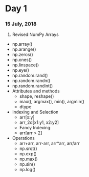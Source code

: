 # Day 1
### 15 July, 2018

1. Revised NumPy Arrays
  * np.array()
  * np.arange()
  * np.zeros()
  * np.ones()
  * np.linspace()
  * np.eye()
  * np.random.rand()
  * np.random.randn()
  * np.random.randint()
  * Attributes and methods
    * shape, reshape()
    * max(), argmax(), min(), argmin()
    * dtype
  * Indexing and Selection
    * arr[x:y]
    * arr_2d[x1:y1, x2:y2]
    * Fancy Indexing
    * arr[arr > 2]
  * Operations
    * arr+arr, arr-arr, arr*arr, arr/arr
    * np.srqt()
    * np.exp()
    * np.max()
    * np.sin()
    * np.log()